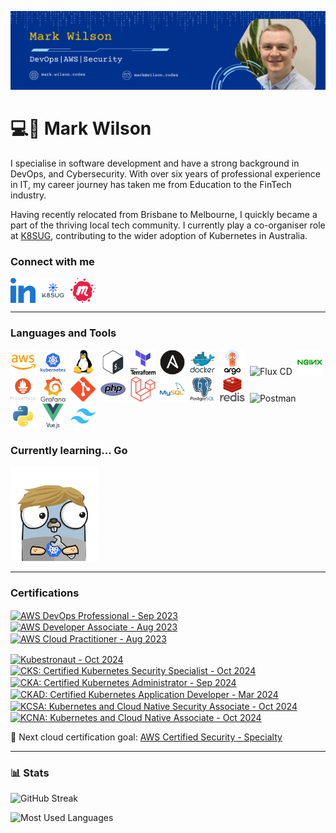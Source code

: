 <!-- ![MasterHead](assets/images/lazycat_code-01_4x.png) -->
![MasterHead](assets/images/github-banner.png)

# 💻🦜 Mark Wilson

I specialise in software development and have a strong background in DevOps, and Cybersecurity. With over six years of professional experience in IT, my career journey has taken me from Education to the FinTech industry.

Having recently relocated from Brisbane to Melbourne, I quickly became a part of the thriving local tech community. I currently play a co-organiser role at [K8SUG](https://au.linkedin.com/company/k8sug), contributing to the wider adoption of Kubernetes in Australia.

### Connect with me

<a href="https://linkedin.com/in/m2w" target="_blank"><img align="center" src="assets/images/linked-in-alt.svg" alt="m2w LinkedIn" height="40" width="40" /></a>&nbsp;
<a href="https://au.linkedin.com/company/k8sug" target="_blank"><img align="center" src="assets/images/k8sug_logo.jpg" alt="K8SUG logo" height="40" width="40" /></a>&nbsp;
<a href="https://meetup.com/members/313056740" target="_blank"><img align="center" src="assets/images/Meetup_Logo.png" alt="Meetup logo" height="40" width="40" /></a>&nbsp;

---

### Languages and Tools
<div>
  <img title="AWS" alt="AWS" width="40" height="40" src="https://raw.githubusercontent.com/devicons/devicon/master/icons/amazonwebservices/amazonwebservices-plain-wordmark.svg" />&nbsp;
  <img title="Kubernetes" alt="Kubernetes" width="40" height="40" src="https://raw.githubusercontent.com/devicons/devicon/master/icons/kubernetes/kubernetes-plain-wordmark.svg" />&nbsp;
  <img title="Linux" alt="Linux" width="40" height="40" src="https://raw.githubusercontent.com/devicons/devicon/master/icons/linux/linux-original.svg" />&nbsp;
  <img title="Bash" alt="Bash" width="40" height="40" src="https://raw.githubusercontent.com/devicons/devicon/master/icons/bash/bash-original.svg" />&nbsp;
  <img title="Terraform" alt="Terraform" width="40" height="40" src="https://raw.githubusercontent.com/devicons/devicon/master/icons/terraform/terraform-original-wordmark.svg" />&nbsp;
  <img title="Ansible" alt="Ansible" width="40" height="40" src="https://raw.githubusercontent.com/devicons/devicon/master/icons/ansible/ansible-original.svg" />&nbsp;
  <img title="Docker" alt="Docker" width="40" height="40" src="https://raw.githubusercontent.com/devicons/devicon/master/icons/docker/docker-original-wordmark.svg" />&nbsp;
  <img title="Argo CD" alt="Argo CD" width="40" height="40" src="https://raw.githubusercontent.com/devicons/devicon/master/icons/argocd/argocd-original-wordmark.svg" />&nbsp;
  <img title="Flux CD" alt="Flux CD" width="40" height="40" src="https://avatars.githubusercontent.com/u/52158677?s=280&v=4" />&nbsp;
  <img title="Nginx" alt="Nginx" width="40" height="40" src="https://raw.githubusercontent.com/devicons/devicon/master/icons/nginx/nginx-original.svg" />&nbsp;
  <img title="Prometheus" alt="Prometheus" width="40" height="40" src="https://raw.githubusercontent.com/devicons/devicon/master/icons/prometheus/prometheus-original-wordmark.svg" />&nbsp;
  <img title="Grafana" alt="Grafana" width="40" height="40" src="https://raw.githubusercontent.com/devicons/devicon/master/icons/grafana/grafana-original-wordmark.svg" />&nbsp;
  <img title="Git" alt="Git" width="40" height="40" src="https://raw.githubusercontent.com/devicons/devicon/master/icons/git/git-original.svg" />&nbsp;
  <img title="PHP" alt="PHP" width="40" height="40" src="https://raw.githubusercontent.com/devicons/devicon/master/icons/php/php-original.svg" />&nbsp;
  <img title="Laravel" alt="Laravel" width="40" height="40" src="https://raw.githubusercontent.com/devicons/devicon/master/icons/laravel/laravel-original.svg" />&nbsp;
  <img title="MySQL" alt="MySQL" width="40" height="40" src="https://raw.githubusercontent.com/devicons/devicon/master/icons/mysql/mysql-original-wordmark.svg" />&nbsp;
  <img title="Postgres" alt="Postgres" width="40" height="40" src="https://raw.githubusercontent.com/devicons/devicon/master/icons/postgresql/postgresql-original-wordmark.svg" />&nbsp;
  <img title="Redis" alt="Redis" width="40" height="40" src="https://raw.githubusercontent.com/devicons/devicon/master/icons/redis/redis-original-wordmark.svg" />&nbsp;
  <img title="Postman" alt="Postman" width="40" height="40" src="https://www.vectorlogo.zone/logos/getpostman/getpostman-icon.svg" />&nbsp;
  <img title="Python" alt="Python" width="40" height="40" src="https://raw.githubusercontent.com/devicons/devicon/master/icons/python/python-original.svg" />&nbsp;
  <img title="Vue" alt="Vue" width="40" height="40" src="https://raw.githubusercontent.com/devicons/devicon/master/icons/vuejs/vuejs-original-wordmark.svg" />&nbsp;
  <img title="Tailwind" alt="Tailwind" width="40" height="40" src="https://raw.githubusercontent.com/devicons/devicon/master/icons/tailwindcss/tailwindcss-original.svg" />&nbsp;
</div>

### Currently learning... Go

<img src="assets/images/go-pher.png" title="My Gopher" alt="My Gopher" height="150"/> 

---

### Certifications

<a href="https://www.credly.com/badges/96b66608-7526-45a1-b67b-2461f53dba8c/" target="_blank"><img align="center" src="https://images.credly.com/size/150x150/images/bd31ef42-d460-493e-8503-39592aaf0458/image.png" alt="AWS DevOps Professional - Sep 2023" title="AWS DevOps Professional - Sep 2023" width="150" height="150" /></a>&nbsp;
<a href="https://www.credly.com/badges/c89f5532-0e59-4b03-982c-0350c84ca7a8/" target="_blank"><img align="center" src="https://images.credly.com/size/150x150/images/b9feab85-1a43-4f6c-99a5-631b88d5461b/image.png" alt="AWS Developer Associate - Aug 2023" title="AWS Developer Associate - Aug 2023" width="150" height="150" /></a>&nbsp;
<a href="https://www.credly.com/badges/fda02c9f-d7c7-41ba-ac1d-7a86fd94aa78/" target="_blank"><img align="center" src="https://images.credly.com/size/150x150/images/00634f82-b07f-4bbd-a6bb-53de397fc3a6/image.png" alt="AWS Cloud Practitioner - Aug 2023" title="AWS Cloud Practitioner - Aug 2023" width="150" height="150" /></a>&nbsp;

<a href="https://www.credly.com/badges/8175f67d-920a-4a3a-a2b4-83718c5708f8" target="_blank"><img align="center" src="https://www.cncf.io/wp-content/uploads/2024/03/kubestronaut-stacked-color.svg" alt="Kubestronaut - Oct 2024" title="Kubestronaut - Oct 2024" width="150" height="150" /></a>&nbsp;
<a href="https://www.credly.com/badges/e44cac0d-6f9d-48ed-8883-0f0ae472bf58" target="_blank"><img align="center" src="https://www.cncf.io/wp-content/uploads/2020/11/kubernetes-security-specialist-logo.svg" alt="CKS: Certified Kubernetes Security Specialist - Oct 2024" title="CKS: Certified Kubernetes Security Specialist - Oct 2024" width="150" height="150" /></a>&nbsp;
<a href="https://www.credly.com/badges/9a45c816-f494-417f-9c79-67d999a3d97c" target="_blank"><img align="center" src="https://www.cncf.io/wp-content/uploads/2021/09/kubernetes-cka-color.svg" alt="CKA: Certified Kubernetes Administrator - Sep 2024" title="CKA: Certified Kubernetes Administrator - Sep 2024" width="150" height="150" /></a>&nbsp;
<a href="https://www.credly.com/badges/dab02ec3-0371-4447-9b7f-cf7d742c000a/" target="_blank"><img align="center" src="https://www.cncf.io/wp-content/uploads/2021/09/kubernetes-ckad-color.svg" alt="CKAD: Certified Kubernetes Application Developer - Mar 2024" title="CKAD: Certified Kubernetes Application Developer - Mar 2024" width="150" height="150" /></a>&nbsp;
<a href="https://www.credly.com/badges/6ed69cb8-b03b-4002-8171-565030751f40" target="_blank"><img align="center" src="https://www.cncf.io/wp-content/uploads/2024/03/kubernetes-kcsa-color.svg" alt="KCSA: Kubernetes and Cloud Native Security Associate - Oct 2024" title="KCSA: Kubernetes and Cloud Native Security Associate - Oct 2024" width="150" height="150" /></a>&nbsp;
<a href="https://www.credly.com/badges/1eeff3ec-9151-4ad7-86f5-b8d2dc19cf22" target="_blank"><img align="center" src="https://www.cncf.io/wp-content/uploads/2021/09/kcna_color.svg" alt="KCNA: Kubernetes and Cloud Native Associate - Oct 2024" title="KCNA: Kubernetes and Cloud Native Associate - Oct 2024" width="150" height="150" /></a>&nbsp;


🎯 Next cloud certification goal: [AWS Certified Security - Specialty](https://aws.amazon.com/certification/certified-security-specialty/)

---

### 📊 Stats

![GitHub Streak](https://github-readme-streak-stats.herokuapp.com/?user=markwcodes)

![Most Used Languages](https://github-readme-stats.vercel.app/api/top-langs?username=markwcodes&show_icons=true&locale=en&layout=compact)

